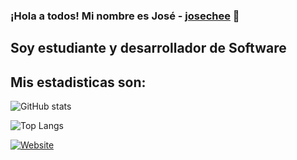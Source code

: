 ### ¡Hola a todos! Mi nombre es José - [josechee](https://www.linkedin.com/in/josechee/) 👋

## Soy estudiante y desarrollador de Software

## Mis estadisticas son:

![GitHub stats](https://github-readme-stats.vercel.app/api?username=josechee&show_icons=true&theme=nord)


![Top Langs](https://github-readme-stats.vercel.app/api/top-langs/?username=josechee&show_icons=true&theme=nord)  

[![Website](https://img.shields.io/website?style=plastic&up_color=green&up_message=Ver&url=https%3A%2F%2Fwww.linkedin.com%2Fin%2Fjosechee%2F)](https://www.linkedin.com/in/josechee/)